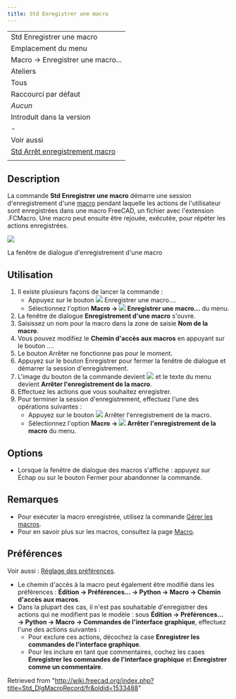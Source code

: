 ```yaml
---
title: Std Enregistrer une macro
---
```

|  |
| --- |
| Std Enregistrer une macro |
| Emplacement du menu |
| Macro → Enregistrer une macro... |
| Ateliers |
| Tous |
| Raccourci par défaut |
| *Aucun* |
| Introduit dans la version |
| - |
| Voir aussi |
| [Std Arrêt enregistrement macro](/Std_MacroStopRecord/fr "Std MacroStopRecord/fr") |
|  |

## Description

La commande **Std Enregistrer une macro** démarre une session d'enregistrement d'une [macro](/Macros/fr "Macros/fr") pendant laquelle les actions de l'utilisateur sont enregistrées dans une macro FreeCAD, un fichier avec l'extension .FCMacro. Une macro peut ensuite être rejouée, exécutée, pour répéter les actions enregistrées.

![](/images/Std_DlgMacroRecord_dialog.png)

La fenêtre de dialogue d'enregistrement d'une macro

## Utilisation

1. Il existe plusieurs façons de lancer la commande :
   * Appuyez sur le bouton ![](/images/Std_DlgMacroRecord.svg) Enregistrer une macro....
   * Sélectionnez l'option **Macro → ![](/images/Std_DlgMacroRecord.svg) Enregistrer une macro...** du menu.
2. La fenêtre de dialogue **Enregistrement d'une macro** s'ouvre.
3. Saisissez un nom pour la macro dans la zone de saisie **Nom de la macro**.
4. Vous pouvez modifiez le **Chemin d'accès aux macros** en appuyant sur le bouton ....
5. Le bouton Arrêter ne fonctionne pas pour le moment.
6. Appuyez sur le bouton Enregistrer pour fermer la fenêtre de dialogue et démarrer la session d'enregistrement.
7. L'image du bouton de la commande devient ![](/images/Std_MacroStopRecord.svg) et le texte du menu devient **Arrêter l'enregistrement de la macro**.
8. Effectuez les actions que vous souhaitez enregistrer.
9. Pour terminer la session d'enregistrement, effectuez l'une des opérations suivantes :
   * Appuyez sur le bouton ![](/images/Std_MacroStopRecord.svg) Arrêter l'enregistrement de la macro.
   * Sélectionnez l'option **Macro → ![](/images/Std_MacroStopRecord.svg) Arrêter l'enregistrement de la macro** du menu.

## Options

* Lorsque la fenêtre de dialogue des macros s'affiche : appuyez sur Échap ou sur le bouton Fermer pour abandonner la commande.

## Remarques

* Pour exécuter la macro enregistrée, utilisez la commande [Gérer les macros](/Std_DlgMacroExecute/fr "Std DlgMacroExecute/fr").
* Pour en savoir plus sur les macros, consultez la page [Macro](/Macros/fr "Macros/fr").

## Préférences

Voir aussi : [Réglage des préférences](/Preferences_Editor/fr "Preferences Editor/fr").

* Le chemin d'accès à la macro peut également être modifié dans les préférences : **Édition → Préférences... → Python → Macro → Chemin d'accès aux macros**.
* Dans la plupart des cas, il n'est pas souhaitable d'enregistrer des actions qui ne modifient pas le modèle : sous **Édition → Préférences... → Python → Macro → Commandes de l'interface graphique**, effectuez l'une des actions suivantes :
  + Pour exclure ces actions, décochez la case **Enregistrer les commandes de l'interface graphique**.
  + Pour les inclure en tant que commentaires, cochez les cases **Enregistrer les commandes de l'interface graphique** et **Enregistrer comme un commentaire**.

Retrieved from "<http://wiki.freecad.org/index.php?title=Std_DlgMacroRecord/fr&oldid=1533488>"